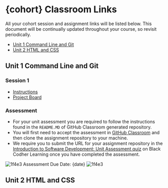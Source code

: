 # {cohort} Classroom Links

All your cohort session and assignment links will be listed below. This document will be continually updated throughout your course, so revisit periodically.

- [Unit 1 Command Line and Git](#unit-1-command-line-and-git)
- [Unit 2 HTML and CSS](#unit-2-html-and-css)

## Unit 1 Command Line and Git

### Session 1

- [Instructions](https://github.com/black-codher-bootcamp-2021-{cohort}/session-1-task/blob/main/README.md)
- [Project Board](https://github.com/black-codher-bootcamp-2021-{cohort}/session-1-task/projects/1)

### Assessment

- For your unit assessment you are required to follow the instructions found in the `README.MD` of GitHub Classroom generated repository.
- You will first need to accept the assessment in [GitHub Classroom](#) and then clone the assignment repository to your machine. 
- We require you to submit the URL for your assignment repository in the [Introduction to Software Development: Unit Assessment quiz](https://learning.blackcodher.tech/courses/full-stack-developer/lessons/introduction-to-software-development-command-line-and-git/quizzes/introduction-to-…-unit-assessment/) on Black Codher Learning once you have completed the assessment.

![1f4e3](https://user-images.githubusercontent.com/11095605/138965831-fa544f7d-2529-4b13-a8f7-ab988dd1db35.png)
Assessment Due Date: {date} ![1f4e3](https://user-images.githubusercontent.com/11095605/138965840-4dae6c75-045b-4b0d-9bb6-3b1b8795a3d2.png)

## Unit 2 HTML and CSS
